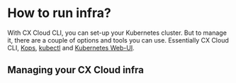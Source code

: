 # How to run infra?

With CX Cloud CLI, you can set-up your Kubernetes cluster. But to manage it, there are a couple of options and tools you can use. Essentially CX Cloud CLI, [Kops](https://github.com/kubernetes/kops), [kubectl](https://kubernetes.io/docs/reference/kubectl/overview/) and [Kubernetes Web-UI](https://kubernetes.io/docs/tasks/access-application-cluster/web-ui-dashboard/). 

## Managing your CX Cloud infra


